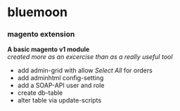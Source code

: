 # bluemoon
### magento extension

**A basic magento v1 module**<br/>
*created more as an excercise
than as a _really_ useful tool*
- add admin-grid with allow *Select All* for orders
- add adminhtml config-setting
- add a SOAP-API user and role
- create db-table
- alter table via update-scripts
